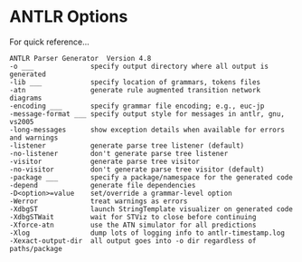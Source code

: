 # ANTLR Options

For quick reference...

    ANTLR Parser Generator  Version 4.8
    -o ___              specify output directory where all output is generated
    -lib ___            specify location of grammars, tokens files
    -atn                generate rule augmented transition network diagrams
    -encoding ___       specify grammar file encoding; e.g., euc-jp
    -message-format ___ specify output style for messages in antlr, gnu, vs2005
    -long-messages      show exception details when available for errors and warnings
    -listener           generate parse tree listener (default)
    -no-listener        don't generate parse tree listener
    -visitor            generate parse tree visitor
    -no-visitor         don't generate parse tree visitor (default)
    -package ___        specify a package/namespace for the generated code
    -depend             generate file dependencies
    -D<option>=value    set/override a grammar-level option
    -Werror             treat warnings as errors
    -XdbgST             launch StringTemplate visualizer on generated code
    -XdbgSTWait         wait for STViz to close before continuing
    -Xforce-atn         use the ATN simulator for all predictions
    -Xlog               dump lots of logging info to antlr-timestamp.log
    -Xexact-output-dir  all output goes into -o dir regardless of paths/package
